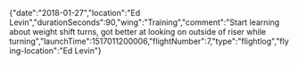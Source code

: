 {"date":"2018-01-27","location":"Ed Levin","durationSeconds":90,"wing":"Training","comment":"Start learning about weight shift turns, got better at looking on outside of riser while turning","launchTime":1517011200006,"flightNumber":7,"type":"flightlog","flying-location":"Ed Levin"}
